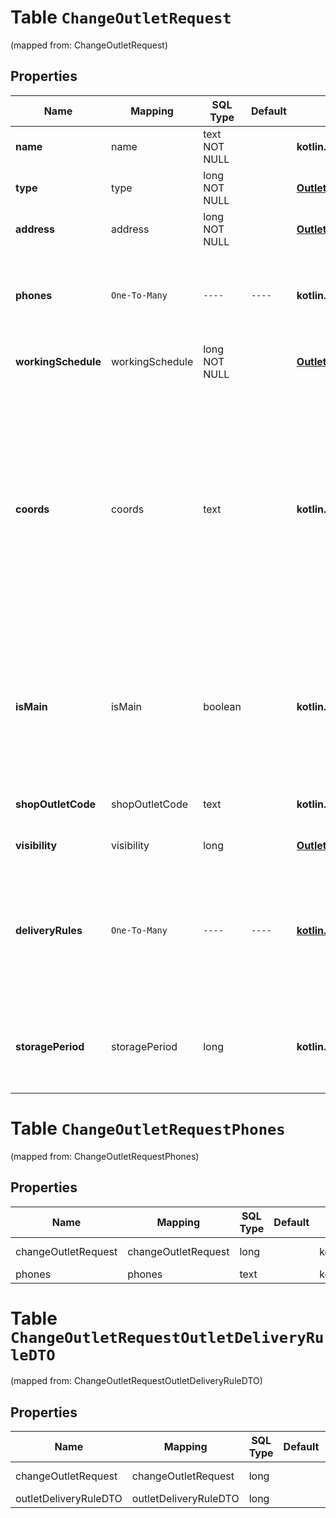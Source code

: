 
# Table `ChangeOutletRequest`
(mapped from: ChangeOutletRequest)

## Properties
Name | Mapping | SQL Type | Default | Type | Description | Notes
---- | ------- | -------- | ------- | ---- | ----------- | -----
**name** | name | text NOT NULL |  | **kotlin.String** | Название точки продаж.  | 
**type** | type | long NOT NULL |  | [**OutletType**](OutletType.md) |  |  [foreignkey]
**address** | address | long NOT NULL |  | [**OutletAddressDTO**](OutletAddressDTO.md) |  |  [foreignkey]
**phones** | `One-To-Many` | `----` | `----`  | **kotlin.Array&lt;kotlin.String&gt;** | Номера телефонов точки продаж. Передавайте в формате: &#x60;+7 (999) 999-99-99&#x60;.  | 
**workingSchedule** | workingSchedule | long NOT NULL |  | [**OutletWorkingScheduleDTO**](OutletWorkingScheduleDTO.md) |  |  [foreignkey]
**coords** | coords | text |  | **kotlin.String** | Координаты точки продаж.  Формат: долгота, широта. Разделители: запятая и / или пробел. Например, &#x60;20.4522144, 54.7104264&#x60;.  Если параметр не передан, координаты будут определены по значениям параметров, вложенных в &#x60;address&#x60;.  |  [optional]
**isMain** | isMain | boolean |  | **kotlin.Boolean** | Признак основной точки продаж.  Возможные значения:  * &#x60;false&#x60; — неосновная точка продаж. * &#x60;true&#x60; — основная точка продаж.  |  [optional]
**shopOutletCode** | shopOutletCode | text |  | **kotlin.String** | Идентификатор точки продаж, присвоенный магазином. |  [optional]
**visibility** | visibility | long |  | [**OutletVisibilityType**](OutletVisibilityType.md) |  |  [optional] [foreignkey]
**deliveryRules** | `One-To-Many` | `----` | `----`  | [**kotlin.Array&lt;OutletDeliveryRuleDTO&gt;**](OutletDeliveryRuleDTO.md) | Информация об условиях доставки для данной точки продаж.  Обязательный параметр, если параметр &#x60;type&#x3D;DEPOT&#x60; или &#x60;type&#x3D;MIXED&#x60;.  |  [optional]
**storagePeriod** | storagePeriod | long |  | **kotlin.Long** | Срок хранения заказа в собственном пункте выдачи заказов. Считается в днях. |  [optional]





# **Table `ChangeOutletRequestPhones`**
(mapped from: ChangeOutletRequestPhones)

## Properties
Name | Mapping | SQL Type | Default | Type | Description | Notes
---- | ------- | -------- | ------- | ---- | ----------- | -----
changeOutletRequest | changeOutletRequest | long | | kotlin.Long | Primary Key | *one*
phones | phones | text | | kotlin.String | Foreign Key | *many*








# **Table `ChangeOutletRequestOutletDeliveryRuleDTO`**
(mapped from: ChangeOutletRequestOutletDeliveryRuleDTO)

## Properties
Name | Mapping | SQL Type | Default | Type | Description | Notes
---- | ------- | -------- | ------- | ---- | ----------- | -----
changeOutletRequest | changeOutletRequest | long | | kotlin.Long | Primary Key | *one*
outletDeliveryRuleDTO | outletDeliveryRuleDTO | long | | kotlin.Long | Foreign Key | *many*




